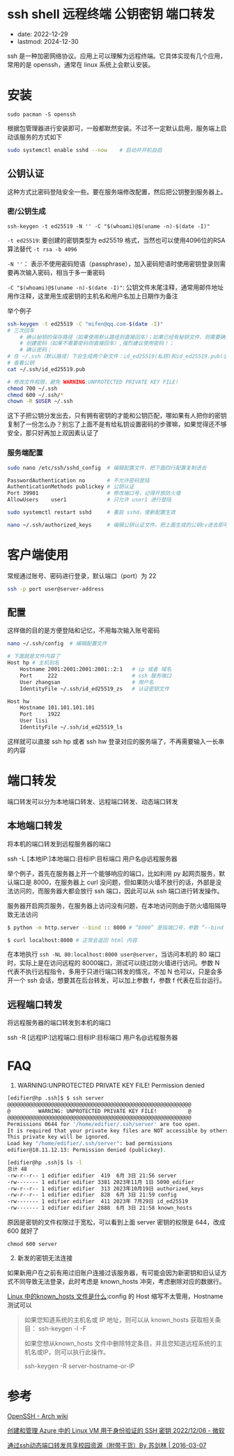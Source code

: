 # ssh shell 远程终端 公钥密钥 端口转发
- date: 2022-12-29
- lastmod: 2024-12-30

ssh 是一种加密网络协议。应用上可以理解为远程终端。它具体实现有几个应用，常用的是 openssh，通常在 linux 系统上会默认安装。

# 安装

`sudo pacman -S openssh`

根据包管理器进行安装即可，一般都默然安装。不过不一定默认启用，服务端上启动该服务的方式如下

```bash
sudo systemctl enable sshd --now    # 启动并开机自启
```

## 公钥认证

这种方式比密码登陆安全一些。要在服务端修改配置，然后把公钥整到服务器上。

### 密/公钥生成

`ssh-keygen -t ed25519 -N '' -C "$(whoami)@$(uname -n)-$(date -I)"`

`-t ed25519`: 要创建的密钥类型为 ed25519 格式，当然也可以使用4096位的RSA算法替代 `-t rsa -b 4096`

`-N ''`： 表示不使用密码短语（passphrase），加入密码短语时使用密钥登录则需要再次输入密码，相当于多一重密码

`-C "$(whoami)@$(uname -n)-$(date -I)"`: 公钥文件末尾注释，通常用邮件地址用作注释，这里用生成密钥的主机名和用户名加上日期作为备注

举个例子

```bash
ssh-keygen -t ed25519 -C "mifen@qq.com-$(date -I)"
# 三次回车
    # 确认秘钥的保存路径（如果使用默认路径则直接回车）；如果已经有秘钥文件，则需要确认是否覆盖（如果之前的秘钥不再需要则直接回车覆盖，如需要则手动拷贝到其他目录后再覆盖）；
    # 创建密码（如果不需要密码则直接回车）,强烈建议使用密码！； 
    # 确认密码；
# 在 ~/.ssh（默认路径）下会生成两个新文件：id_ed25519(私钥)和id_ed25519.pub(公钥)
# 查看公钥
cat ~/.ssh/id_ed25519.pub

# 修改文件权限，避免 WARNING:UNPROTECTED PRIVATE KEY FILE!
chmod 700 ~/.ssh
chmod 600 ~/.ssh/*
chown -R $USER ~/.ssh
```

这下子把公钥分发出去，只有拥有密钥的才能和公钥匹配，哪如果有人把你的密钥复制了一份怎么办？别忘了上面不是有给私钥设置密码的步骤嘛，如果觉得还不够安全，那只好再加上双因素认证了

### 服务端配置

```bash
sudo nano /etc/ssh/sshd_config  # 编辑配置文件，把下面四行配置复制进去

PasswordAuthentication no       # 不允许密码登陆
AuthenticationMethods publickey # 公钥认证
Port 39901                      # 修改端口号，记得开放防火墙
AllowUsers    user1             # 只允许 user1 进行登陆

sudo systemctl restart sshd     # 重启 sshd，使新配置生效

nano ~/.ssh/authorized_keys     # 编辑公钥认证文件，把上面生成的公钥cv进去即可
```

# 客户端使用

常规通过账号、密码进行登录，默认端口（port）为 22

```bash
ssh -p port user@server-address
```

## 配置

这样做的目的是方便登陆和记忆，不用每次输入账号密码

```bash
nano ~/.ssh/config  # 编辑配置文件

# 下面就是文件内容了
Host hp # 主机别名
    Hostname 2001:2001:2001:2001::2:1   # ip 或者 域名
    Port     222                        # ssh 服务端口
    User zhangsan                       # 用户名
    IdentityFile ~/.ssh/id_ed25519_zs   # 认证密钥文件

Host hw
    Hostname 101.101.101.101
    Port     1922
    User lisi
    IdentityFile ~/.ssh/id_ed25519_ls
```

这样就可以直接 ssh hp 或者 ssh hw 登录对应的服务端了，不再需要输入一长串的内容

# 端口转发

端口转发可以分为本地端口转发、远程端口转发、动态端口转发

## 本地端口转发

将本机的端口转发到远程服务器的端口

  ssh -L [本地IP:]本地端口:目标IP:目标端口 用户名@远程服务器

举个例子，首先在服务器上开一个能够响应的端口，比如利用 py 起网页服务，默认端口是 8000，在服务器上 curl 没问题，但如果防火墙不放行的话，外部是没法访问的，而服务器大都会放行 ssh 端口，因此可以从 ssh 端口进行转发操作。

服务器开启网页服务，在服务器上访问没有问题，在本地访问则由于防火墙阻隔导致无法访问

```bash
$ python -m http.server --bind :: 8000 # “8000” 是指端口号，参数 “--bind ::” 是指同时监听 ipv6 地址的访问

$ curl localhost:8000 # 正常会返回 html 内容
```

在本地执行 `ssh -NL 80:localhost:8000 user@server`，当访问本机的 80 端口时，实际上是在访问远程的 8000端口，测试可以绕过防火墙进行访问。参数 N 代表不执行远程指令，多用于只进行端口转发的情况，不加 N 也可以，只是会多开一个 ssh 会话，想要其在后台转发，可以加上参数 f，参数 f 代表在后台运行。

## 远程端口转发

将远程服务器的端口转发到本机的端口

  ssh -R [远程IP:]远程端口:目标IP:目标端口 用户名@远程服务器

# FAQ

1. WARNING:UNPROTECTED PRIVATE KEY FILE! Permission denied

```bash
[edifier@hp .ssh]$ $ ssh server
@@@@@@@@@@@@@@@@@@@@@@@@@@@@@@@@@@@@@@@@@@@@@@@@@@@@@@@@@@@
@         WARNING: UNPROTECTED PRIVATE KEY FILE!          @
@@@@@@@@@@@@@@@@@@@@@@@@@@@@@@@@@@@@@@@@@@@@@@@@@@@@@@@@@@@
Permissions 0644 for '/home/edifier/.ssh/server' are too open.
It is required that your private key files are NOT accessible by others.
This private key will be ignored.
Load key "/home/edifier/.ssh/server": bad permissions
edifier@10.11.12.13: Permission denied (publickey).

[edifier@hp .ssh]$ ls -l
总计 48
-rw-r--r-- 1 edifier edifier  419  6月 3日 21:56 server
-rw------- 1 edifier edifier 3381 2023年11月 1日 5090_edifier
-rw-r--r-- 1 edifier edifier  313 2023年10月19日 authorized_keys
-rw-r--r-- 1 edifier edifier  828  6月 3日 21:59 config
-rw------- 1 edifier edifier  411 2023年 7月29日 id_ed25519
-rw------- 1 edifier edifier 2888  6月 3日 21:58 known_hosts
```

原因是密钥的文件权限过于宽松，可以看到上面 server 密钥的权限是 644，改成 600 就好了

    chmod 600 server

2. 新发的密钥无法连接

如果新用户在之前有用过旧账户连接过该服务器，有可能会因为新密钥和旧认证方式不同导致无法登录，此时考虑是 known_hosts 冲突，考虑删除对应的数据行。

[Linux 中的known_hosts 文件是什么](https://cn.linux-console.net/?p=19739):config 的 Host 缩写不太管用，Hostname 测试可以
> 如果您知道系统的主机名或 IP 地址，则可以从 known_hosts 获取相关条目：
> ssh-keygen -l -F <server-IP-or-hostname>
>
> 如果您想从known_hosts 文件中删除特定条目，并且您知道远程系统的主机名或IP，则可以执行此操作。
>
> ssh-keygen -R server-hostname-or-IP

# 参考

[OpenSSH - Arch wiki](https://wiki.archlinux.org/title/OpenSSH)

[创建和管理 Azure 中的 Linux VM 用于身份验证的 SSH 密钥 2022/12/06 - 微软](https://learn.microsoft.com/zh-cn/azure/virtual-machines/linux/create-ssh-keys-detailed)

[通过ssh动态端口转发共享校园资源（附带干货）By 苏剑林 | 2016-03-07](https://kexue.fm/archives/3651)